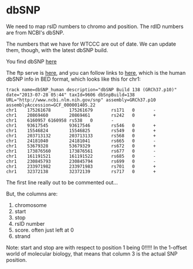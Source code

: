 dbSNP
====

We need to map rsID numbers to chromo and position.  The rdID numbers are from NCBI's dbSNP.

The numbers that we have for WTCCC are out of date. We can update them, though, with the latest dbSNP build.

You find dbSNP [here](http://www.ncbi.nlm.nih.gov/SNP/)

The ftp serve is [here](ftp://ftp.ncbi.nih.gov/snp/), and you can follow links to [here](ftp://ftp.ncbi.nih.gov/snp/organisms/human_9606/BED/), which is the human dbSNP info in BED format, which looks like this for chr1:

```{sh}
track name=dbSNP_human description="dbSNP Build 138 (GRCh37.p10)" date="2013-07-28 05:44" taxId=9606 dbSnpBuild=138 URL="http://www.ncbi.nlm.nih.gov/snp" assembly=GRCh37.p10 assemblyAccession=GCF_000001405.22
chr1    175261678       175261679       rs171   0       -
chr1    20869460        20869461        rs242   0       +
chr1    6160957 6160958 rs538   0       -
chr1    93617545        93617546        rs546   0       +
chr1    15546824        15546825        rs549   0       +
chr1    203713132       203713133       rs568   0       +
chr1    24181040        24181041        rs665   0       -
chr1    53679328        53679329        rs672   0       +
chr1    173876560       173876561       rs677   0       -
chr1    161191521       161191522       rs685   0       -
chr1    230845793       230845794       rs699   0       -
chr1    233971982       233971983       rs701   0       +
chr1    32372138        32372139        rs717   0       +
```

The first line really out to be commented out...

But, the columns are:

1. chromosome
2. start
3. stop
4. rsID number 
5. score.  often just left at 0
6. strand

Note: start and stop are with respect to position 1 being 0!!!!!  In the 1-offset world of molecular biology, that means that column 3 is the actual SNP position.
